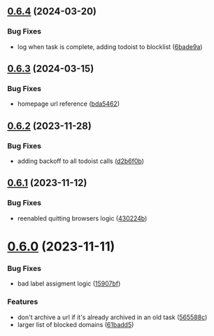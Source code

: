## [0.6.4](https://github.com/iloveitaly/clean-browser/compare/v0.6.3...v0.6.4) (2024-03-20)


### Bug Fixes

* log when task is complete, adding todoist to blocklist ([6bade9a](https://github.com/iloveitaly/clean-browser/commit/6bade9afbc51c59445b705fac90645824d65d1c1))



## [0.6.3](https://github.com/iloveitaly/clean-browser/compare/v0.6.2...v0.6.3) (2024-03-15)


### Bug Fixes

* homepage url reference ([bda5462](https://github.com/iloveitaly/clean-browser/commit/bda546251690d7efc4ea5397ca4cbcc79dd35c5a))



## [0.6.2](https://github.com/iloveitaly/clean-browser/compare/v0.6.1...v0.6.2) (2023-11-28)


### Bug Fixes

* adding backoff to all todoist calls ([d2b6f0b](https://github.com/iloveitaly/clean-browser/commit/d2b6f0b1f6e60dd0cb60b17910587d97a6ec90d6))



## [0.6.1](https://github.com/iloveitaly/clean-browser/compare/v0.6.0...v0.6.1) (2023-11-12)


### Bug Fixes

* reenabled quitting browsers logic ([430224b](https://github.com/iloveitaly/clean-browser/commit/430224b1801b4dcf0dddc1f9b1a4e4d51367bb2b))



# [0.6.0](https://github.com/iloveitaly/clean-browser/compare/v0.5.0...v0.6.0) (2023-11-11)


### Bug Fixes

* bad label assigment logic ([15907bf](https://github.com/iloveitaly/clean-browser/commit/15907bf41b7e33534b03b9d30e5c4cf647342b39))


### Features

* don't archive a url if it's already archived in an old task ([565588c](https://github.com/iloveitaly/clean-browser/commit/565588c8439436d0139407dad8354453b35372c7))
* larger list of blocked domains ([61badd5](https://github.com/iloveitaly/clean-browser/commit/61badd54b000659f2848f1973aa8bcd9a67dc6af))



